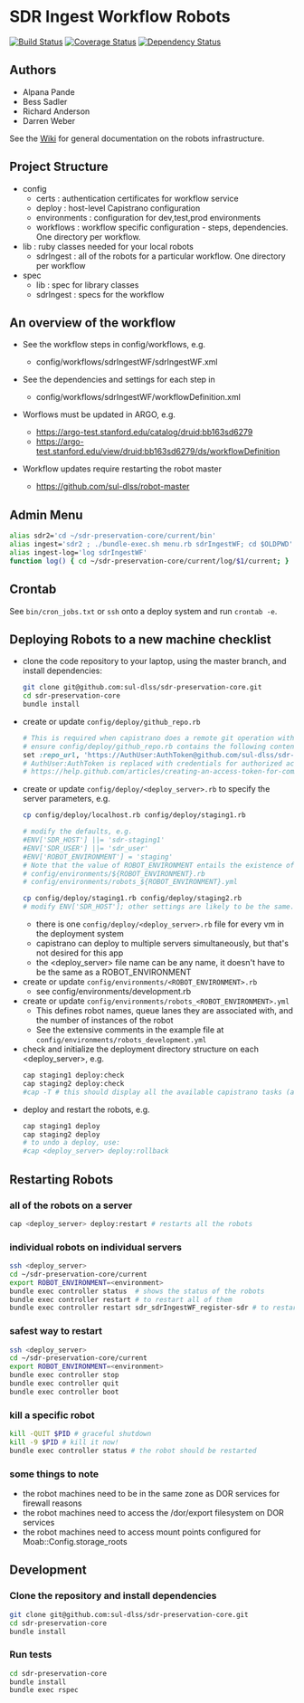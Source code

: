 # SDR Ingest Workflow Robots

[![Build Status](https://travis-ci.org/sul-dlss/sdr-preservation-core.png?branch=master)](https://travis-ci.org/sul-dlss/sdr-preservation-core) [![Coverage Status](https://coveralls.io/repos/sul-dlss/sdr-preservation-core/badge.png?branch=master)](https://coveralls.io/r/sul-dlss/sdr-preservation-core) [![Dependency Status](https://gemnasium.com/sul-dlss/sdr-preservation-core.svg)](https://gemnasium.com/sul-dlss/sdr-preservation-core) 

## Authors
* Alpana Pande
* Bess Sadler
* Richard Anderson
* Darren Weber

See the [Wiki](https://github.com/sul-dlss/robot-master/wiki) for general documentation on the robots infrastructure.


## Project Structure

- config
  - certs : authentication certificates for workflow service
  - deploy : host-level Capistrano configuration
  - environments : configuration for dev,test,prod environments
  - workflows : workflow specific configuration - steps, dependencies. One directory per workflow.
- lib : ruby classes needed for your local robots
  - sdrIngest : all of the robots for a particular workflow. One directory per workflow
- spec
  - lib : spec for library classes
  - sdrIngest : specs for the workflow


## An overview of the workflow

* See the workflow steps in config/workflows, e.g.
  - config/workflows/sdrIngestWF/sdrIngestWF.xml

* See the dependencies and settings for each step in
  - config/workflows/sdrIngestWF/workflowDefinition.xml

* Worflows must be updated in ARGO, e.g.
  - https://argo-test.stanford.edu/catalog/druid:bb163sd6279
  - https://argo-test.stanford.edu/view/druid:bb163sd6279/ds/workflowDefinition

* Workflow updates require restarting the robot master
  - https://github.com/sul-dlss/robot-master


## Admin Menu

```bash
alias sdr2='cd ~/sdr-preservation-core/current/bin'
alias ingest='sdr2 ; ./bundle-exec.sh menu.rb sdrIngestWF; cd $OLDPWD'
alias ingest-log='log sdrIngestWF'
function log() { cd ~/sdr-preservation-core/current/log/$1/current; }
```


## Crontab

See `bin/cron_jobs.txt` or `ssh` onto a deploy system and run `crontab -e`.


## Deploying Robots to a new machine checklist

* clone the code repository to your laptop, using the master branch, and install dependencies:
    ```bash
    git clone git@github.com:sul-dlss/sdr-preservation-core.git
    cd sdr-preservation-core
    bundle install
    ```
* create or update `config/deploy/github_repo.rb`
    ```ruby
    # This is required when capistrano does a remote git operation with https authentication
    # ensure config/deploy/github_repo.rb contains the following content:
    set :repo_url, 'https://AuthUser:AuthToken@github.com/sul-dlss/sdr-preservation-core.git'
    # AuthUser:AuthToken is replaced with credentials for authorized access to the 'repo' scope, see
    # https://help.github.com/articles/creating-an-access-token-for-command-line-use/
    ```
* create or update `config/deploy/<deploy_server>.rb` to specify the server parameters, e.g.
    ```bash
    cp config/deploy/localhost.rb config/deploy/staging1.rb
    ```
    ```ruby
    # modify the defaults, e.g.
    #ENV['SDR_HOST'] ||= 'sdr-staging1'
    #ENV['SDR_USER'] ||= 'sdr_user'
    #ENV['ROBOT_ENVIRONMENT'] = 'staging'
    # Note that the value of ROBOT_ENVIRONMENT entails the existence of two config files:
    # config/environments/${ROBOT_ENVIRONMENT}.rb
    # config/environments/robots_${ROBOT_ENVIRONMENT}.yml
    ```
    ```bash
    cp config/deploy/staging1.rb config/deploy/staging2.rb
    # modify ENV['SDR_HOST']; other settings are likely to be the same.
    ```
  * there is one `config/deploy/<deploy_server>.rb` file for every vm in the deployment system
  * capistrano can deploy to multiple servers simultaneously, but that's not desired for this app
  * the <deploy_server> file name can be any name, it doesn't have to be the same as a ROBOT_ENVIRONMENT
* create or update `config/environments/<ROBOT_ENVIRONMENT>.rb`
  * see config/environments/development.rb
* create or update `config/environments/robots_<ROBOT_ENVIRONMENT>.yml`
  * This defines robot names, queue lanes they are associated with, and the number of instances of the robot
  * See the extensive comments in the example file at `config/environments/robots_development.yml`
* check and initialize the deployment directory structure on each <deploy_server>, e.g.
    ```bash
    cap staging1 deploy:check
    cap staging2 deploy:check
    #cap -T # this should display all the available capistrano tasks (and subtasks)
    ```
* deploy and restart the robots, e.g.
    ```bash
    cap staging1 deploy
    cap staging2 deploy
    # to undo a deploy, use:
    #cap <deploy_server> deploy:rollback
    ```


## Restarting Robots

### all of the robots on a server
```bash
cap <deploy_server> deploy:restart # restarts all the robots
```

### individual robots on individual servers
```bash
ssh <deploy_server>
cd ~/sdr-preservation-core/current
export ROBOT_ENVIRONMENT=<environment>
bundle exec controller status  # shows the status of the robots
bundle exec controller restart # to restart all of them
bundle exec controller restart sdr_sdrIngestWF_register-sdr # to restart just this robot
```

### safest way to restart
```bash
ssh <deploy_server>
cd ~/sdr-preservation-core/current
export ROBOT_ENVIRONMENT=<environment>
bundle exec controller stop
bundle exec controller quit
bundle exec controller boot
```

### kill a specific robot
```bash
kill -QUIT $PID # graceful shutdown
kill -9 $PID # kill it now!
bundle exec controller status # the robot should be restarted
```

### some things to note
* the robot machines need to be in the same zone as DOR services for firewall reasons
* the robot machines need to access the /dor/export filesystem on DOR services
* the robot machines need to access mount points configured for Moab::Config.storage_roots


## Development

### Clone the repository and install dependencies

```bash
git clone git@github.com:sul-dlss/sdr-preservation-core.git
cd sdr-preservation-core
bundle install
```
    
### Run tests

```bash
cd sdr-preservation-core
bundle install
bundle exec rspec
```


